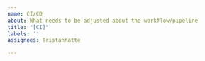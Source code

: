```yaml
---
name: CI/CD
about: What needs to be adjusted about the workflow/pipeline
title: "[CI]"
labels: ''
assignees: TristanKatte

---
```



